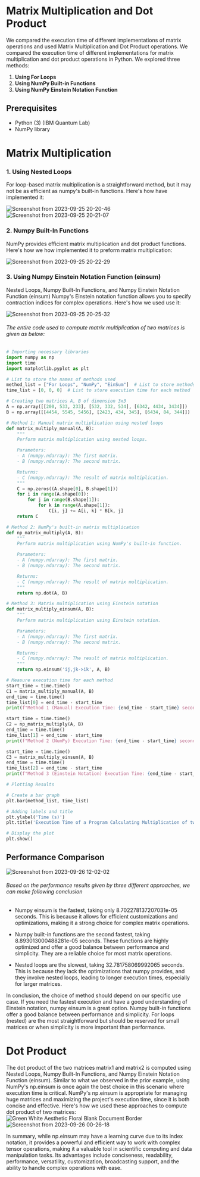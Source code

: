 # Matrix Multiplication and Dot Product



We compared the execution time of different implementations of matrix operations and used Matrix Multiplication and Dot Product operations. We compared the execution time of different implementations for matrix multiplication and dot product operations in Python. We explored three methods:

1. **Using For Loops**
2. **Using NumPy Built-in Functions**
3. **Using NumPy Einstein Notation Function**

## Prerequisites
- Python (3) (IBM Quantum Lab)
- NumPy library

# Matrix Multiplication

  ### 1. Using Nested Loops
For loop-based matrix multiplication is a straightforward method, but it may not be as efficient as numpy's built-in functions. Here's how have implemented it:


![Screenshot from 2023-09-25 20-20-46](https://github.com/tirthbha/23-Homework2G1/assets/143649367/0abec22c-85eb-4efb-9809-69284dfc5194)
![Screenshot from 2023-09-25 20-21-07](https://github.com/tirthbha/23-Homework2G1/assets/143649367/62f1c99c-567b-4e47-99ae-908e86b0e55f)


### 2. Numpy Built-In Functions
NumPy provides efficient matrix multiplication and dot product functions. Here's how we how implemented it to preform matrix multiplication:

![Screenshot from 2023-09-25 20-22-29](https://github.com/tirthbha/23-Homework2G1/assets/143649367/a735cc84-42af-4594-b1c5-a157aba3ab8a)

### 3. Using Numpy Einstein Notation Function (einsum)
Nested Loops, Numpy Built-In Functions, and Numpy Einstein Notation Function (einsum)
Numpy's Einstein notation function allows you to specify contraction indices for complex operations. Here's how we used use it:

![Screenshot from 2023-09-25 20-25-32](https://github.com/tirthbha/23-Homework2G1/assets/143649367/9a6b5b37-80de-4492-887c-10318b99132e)

###### The entire code used to compute matrix multiplication of two matrices is given as below:
```python
# Importing necessary libraries
import numpy as np
import time
import matplotlib.pyplot as plt

# List to store the names of methods used
method_list = ["For Loops", "NumPy", "EinSum"]  # List to store methods used
time_list = [0, 0, 0]  # List to store execution time for each method

# Creating two matrices A, B of dimension 3x3
A = np.array([[200, 533, 233], [532, 332, 534], [6342, 4434, 3434]])
B = np.array([[4454, 5545, 5456], [2423, 434, 345], [6434, 84, 344]])

# Method 1: Manual matrix multiplication using nested loops
def matrix_multiply_manual(A, B):
    """
    Perform matrix multiplication using nested loops.

    Parameters:
    - A (numpy.ndarray): The first matrix.
    - B (numpy.ndarray): The second matrix.

    Returns:
    - C (numpy.ndarray): The result of matrix multiplication.
    """
    C = np.zeros((A.shape[0], B.shape[1]))
    for i in range(A.shape[0]):
        for j in range(B.shape[1]):
            for k in range(A.shape[1]):
                C[i, j] += A[i, k] * B[k, j]
    return C

# Method 2: NumPy's built-in matrix multiplication
def np_matrix_multiply(A, B):
    """
    Perform matrix multiplication using NumPy's built-in function.

    Parameters:
    - A (numpy.ndarray): The first matrix.
    - B (numpy.ndarray): The second matrix.

    Returns:
    - C (numpy.ndarray): The result of matrix multiplication.
    """
    return np.dot(A, B)

# Method 3: Matrix multiplication using Einstein notation
def matrix_multiply_einsum(A, B):
    """
    Perform matrix multiplication using Einstein notation.

    Parameters:
    - A (numpy.ndarray): The first matrix.
    - B (numpy.ndarray): The second matrix.

    Returns:
    - C (numpy.ndarray): The result of matrix multiplication.
    """
    return np.einsum('ij,jk->ik', A, B)

# Measure execution time for each method
start_time = time.time()
C1 = matrix_multiply_manual(A, B)
end_time = time.time()
time_list[0] = end_time - start_time
print(f"Method 1 (Manual) Execution Time: {end_time - start_time} seconds")

start_time = time.time()
C2 = np_matrix_multiply(A, B)
end_time = time.time()
time_list[1] = end_time - start_time
print(f"Method 2 (NumPy) Execution Time: {end_time - start_time} seconds")

start_time = time.time()
C3 = matrix_multiply_einsum(A, B)
end_time = time.time()
time_list[2] = end_time - start_time
print(f"Method 3 (Einstein Notation) Execution Time: {end_time - start_time} seconds")

# Plotting Results

# Create a bar graph
plt.bar(method_list, time_list)

# Adding labels and title
plt.ylabel('Time (s)')
plt.title('Execution Time of a Program Calculating Multiplication of two 3x3 Matrices')

# Display the plot
plt.show()

```
## Performance Comparison

![Screenshot from 2023-09-26 12-02-02](https://github.com/tirthbha/23-Homework2G1/assets/143649367/68fe94c3-eed9-4b09-abcf-8f88d81dad35)

###### Based on the performance results given by three different approaches, we can make following conclusion

- Numpy einsum is the fastest, taking only 8.702278137207031e-05 seconds. This is because it allows for efficient customizations     and optimizations, making it a strong choice for complex matrix operations.

- Numpy built-in functions are the second fastest, taking 8.893013000488281e-05 seconds. These functions are highly optimized and    offer a good balance between performance and simplicity. They are a reliable choice for most matrix operations.

- Nested loops are the slowest, taking 32.781758069992065 seconds. This is because they lack the optimizations that numpy            provides, and they involve nested loops, leading to longer execution times, especially for larger matrices.

In conclusion, the choice of method should depend on our specific use case. If you need the fastest execution and have a good understanding of Einstein notation, numpy einsum is a great option. Numpy built-in functions offer a good balance between performance and simplicity. For loops (nested) are the most straightforward but should be reserved for small matrices or when simplicity is more important than performance.

# Dot Product
The dot product of the two matrices matrix1 and matrix2 is computed using Nested Loops, Numpy Built-In Functions, and Numpy Einstein Notation Function (einsum). Similar to what we observed in the prior example, using NumPy's np.einsum is once again the best choice in this scenario where execution time is critical. NumPy's np.einsum is appropriate for managing huge matrices and maximizing the project's execution time, since it is both concise and effective. Here's how we used these approaches to compute  dot product of two matrices:
![Green White Aesthetic Floral Blank Document Border](https://github.com/tirthbha/23-Homework2G1/assets/143649367/c8a03375-1870-42ef-91f7-5bb1b91232c5)
![Screenshot from 2023-09-26 00-26-18](https://github.com/tirthbha/23-Homework2G1/assets/143649367/0da350e9-9a52-4733-b9d8-e646ceaf1344)

In summary, while np.einsum may have a learning curve due to its index notation, it provides a powerful and efficient way to work with complex tensor operations, making it a valuable tool in scientific computing and data manipulation tasks. Its advantages include conciseness, readability, performance, versatility, customization, broadcasting support, and the ability to handle complex operations with ease.




  
 


